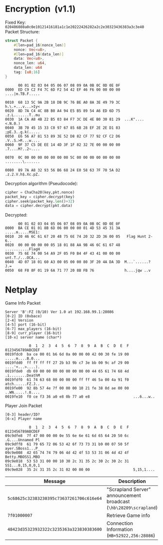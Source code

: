 # Encryption  (v1.1)

Fixed Key: `020406080a0c0e10121416181a1c1e20222426282a2c2e30323436383a3c3e40`
Packet Structure:
```rust
struct Packet {
	#[len=pad_16(nonce_len)]
	nonce: Vec<u8>,
	#[len=pad_16(data_len)]
	data: Vec<u8>,
	nonce_len: u64,
	data_len: u64
	tag: [u8;16]
}
```
```
      00 01 02 03 04 05 06 07 08 09 0A 0B 0C 0D 0E 0F
0000  ED C9 C2 F4 7C 6D F2 54 42 EF 46 F6 00 00 00 00  ....|m.TB.F.....

0010  68 13 5C 9A 2B 18 DB 9C 76 BE A0 8A 3E 49 79 3C  h.\.+...v...>Iy<
0020  8D 7A C4 4C 8B B0 A4 94 E5 B5 89 54 A6 ED 6D 75  .z.L.......T..mu
0030  1A CA A8 4B 22 B5 03 84 F7 3C DE 4E B0 30 81 29  ...K"....<.N.0.)
0040  3B 70 45 15 33 C0 97 67 85 6B 28 EF 2E 2E D1 83  ;pE.3..g.k(.....
0050  E6 56 A7 81 53 89 3E 52 D8 82 CF 77 92 CF C2 D6  .V..S.>R...w....
0060  9F 37 C5 DE EE 14 4D 3F 1F 82 32 7E 00 00 00 00  .7....M?..2~....

0070  0C 00 00 00 00 00 00 00 5C 00 00 00 00 00 00 00  ........\.......

0080  89 7A A8 32 93 56 B6 68 24 E0 58 63 7F 70 5A D2  .z.2.V.h$.Xc.pZ.
```
Decryption algorithm (Pseudocode):
```python
cipher = ChaCha20(key,pkt.nonce)
packet_key = cipher.decrypt(key)
cipher.seek(packet_key.len()+32)
data = cipher.decrypt(pkt.data)
```
Decrypted:
```
      00 01 02 03 04 05 06 07 08 09 0A 0B 0C 0D 0E 0F
0000  BA CE 01 01 8B 6D 06 00 00 00 01 4D 53 45 31 3A  .....m.....MSE1:
0010  20 46 6C 61 67 20 48 75 6E 74 20 32 2D 36 00 05   Flag Hunt 2-6..
0020  00 00 00 00 00 05 18 01 88 AA 9B 46 6C 61 67 48  ...........FlagH
0030  75 6E 74 00 54 A9 2F 05 F0 B4 4F 43 41 00 00 00  unt.T./...OCA...
0040  4D 07 18 01 60 A3 00 05 00 00 80 3F 20 4A DA 3D  M...`......? J.=
0050  68 F8 8F 01 19 6A 71 77 20 8B FB 76              h....jqw ..v
```

# Netplay

Game Info Packet

```
Server 'B':FZ (0/10) Ver 1.0 at 192.168.99.1:28086
[0-2] ID (0xbace)
[2-4] Version
[4-5] port (16-bit)
[6-7] max_players (16-bit)
[8-9] curr_player (16-bit)
[10-x] server name (char*)

           0  1  2  3  4  5  6  7  8  9  A  B  C  D  E  F  0123456789ABCDEF
0019fdc0  ba ce 00 01 b6 6d 0a 00 00 00 42 00 30 fe 19 00  .....m....B.0...
0019fdd0  ff ff ff ff 27 2b b3 9b c7 3e bb 00 9c af 29 00  ....'+...>....).
0019fde0  db 69 00 00 00 00 00 00 00 00 44 65 61 74 68 4d  .i........DeathM
0019fdf0  61 74 63 68 00 00 00 00 ff ff 46 5a 00 4a 91 f0  atch......FZ.J..
0019fe00  92 8b 57 4e 7f 00 00 00 10 21 fe 38 0d ae 00 00  ..WN.....!.8....
0019fe10  f0 ce f3 36 a0 e8 0b 77 a0 e8                    ...6...w..
```


Player Join Packet

```
[0-3] header/ID?
[6-x] Player name

           0  1  2  3  4  5  6  7  8  9  A  B  C  D  E  F  0123456789ABCDEF
09c9dfe8  7f 47 00 00 00 0e 55 6e 6e 61 6d 65 64 20 50 6c  .G....Unnamed Pl
09c9dff8  61 79 65 72 06 53 42 6f 73 73 31 b9 00 07 50 5f  ayer.SBoss1...P_
09c9e008  42 65 74 74 79 06 4d 42 4f 53 53 31 06 4d 42 4f  Betty.MBOSS1.MBO
09c9e018  53 53 31 00 00 10 30 2c 31 35 2c 30 2c 30 2c 31  SS1...0,15,0,0,1
09c9e028  35 2c 31 35 2c 31 02 00 00 00                    5,15,1....
```

 Message                                  | Description                                                       
 ---------------------------------------- | ----------------------------------------------------------------- 
 `5c68625c32383230395c73637261706c616e64` | "Scrapland Server" announcement broadcast (`\hb\28209\scrapland`) 
 `7f01000007`                             | Retrieve Game info                                                
 `48423d35323932322c3235363a323830383600` | Connection Information (`HB=52922,256:28086`)                     
